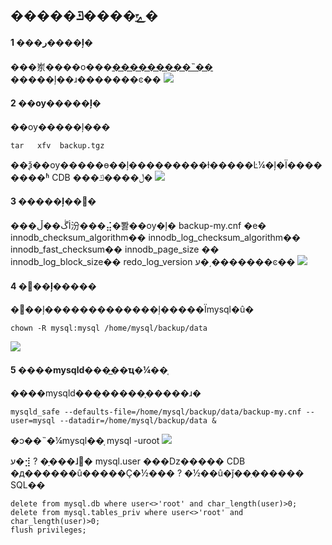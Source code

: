 ## �����ݻָ����ݿ�
#### 1 ���ر����ļ�
���岽����ο���[���������˵��](http://tce.fsphere.cn/doc/product/236/7123)
�����ļ��ɹ�������ͼ��
![](https://mc.qcloudimg.com/static/img/d02b20501dd1c42a95f2b7a74c266b98/1.png)

#### 2 ��ѹ�����ļ�
��ѹ�����ļ���
```
tar   xfv  backup.tgz
```
��ѯ��ѹ�����ɵ��ļ���������ɫ�����Ŀ¼�ļ�Ϊ��������ʱ CDB ���ڵ����ݿ�
![](https://mc.qcloudimg.com/static/img/62a64dc648edb040b9bbd9f2bbd65491/2.png)


#### 3 �����ļ��޸�
���ڴ��ڵİ汾���⣬�뽫��ѹ�ļ� backup-my.cnf �е�
innodb_checksum_algorithm��
innodb_log_checksum_algorithm��
innodb_fast_checksum��
innodb_page_size ��
innodb_log_block_size��
redo_log_version ע�͵�������ͼ��
![](https://mc.qcloudimg.com/static/img/10113311b33e398ce0df96ca419f7f45/3.png)

#### 4 �޸��ļ�����
�޸��ļ�������������ļ�����Ϊmysql�û�
```
chown -R mysql:mysql /home/mysql/backup/data
```
![](https://mc.qcloudimg.com/static/img/efbdeb20e1b699295c6a4321943908b2/4.png)

#### 5 ����mysqld���̲��ҵ�¼��֤
����mysqld���̣�����֤�����ɹ�
```
mysqld_safe --defaults-file=/home/mysql/backup/data/backup-my.cnf --user=mysql --datadir=/home/mysql/backup/data &
```
�ͻ��˵�¼mysql��֤
mysql  -uroot
![](https://mc.qcloudimg.com/static/img/346346626997b85385408ac728bf82ff/5.png)

ע�⣺
?	 �ָ���ɺ󣬱� mysql.user ���ǲ����� CDB �д������û�����Ҫ�½���
?	 �½��û�ǰ��ִ������ SQL��
```
delete from mysql.db where user<>'root' and char_length(user)>0;
delete from mysql.tables_priv where user<>'root' and char_length(user)>0;
flush privileges;
```





